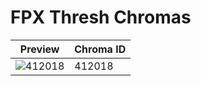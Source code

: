 # FPX Thresh Chromas

| Preview | Chroma ID |
|---------|-----------|
| ![412018](https://raw.communitydragon.org/latest/plugins/rcp-be-lol-game-data/global/default/v1/champion-chroma-images/412/412018.png) | 412018 |